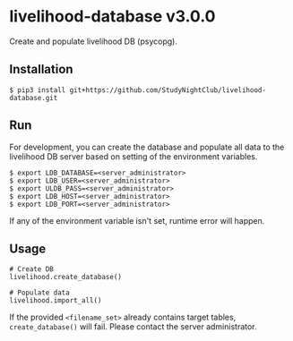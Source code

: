 # livelihood-database v3.0.0

Create and populate livelihood DB (psycopg).

## Installation

    $ pip3 install git+https://github.com/StudyNightClub/livelihood-database.git

## Run

For development, you can create the database and populate all data to the livelihood DB server based on setting of the environment variables.

    $ export LDB_DATABASE=<server_administrator>
    $ export LDB_USER=<server_administrator>
    $ export ULDB_PASS=<server_administrator>
    $ export LDB_HOST=<server_administrator>
    $ export LDB_PORT=<server_administrator>
    
If any of the environment variable isn't set, runtime error will happen.
    
## Usage

    # Create DB
    livelihood.create_database()

    # Populate data
    livelihood.import_all()

If the provided `<filename_set>` already contains target tables, `create_database()` will fail. Please contact the server administrator.
